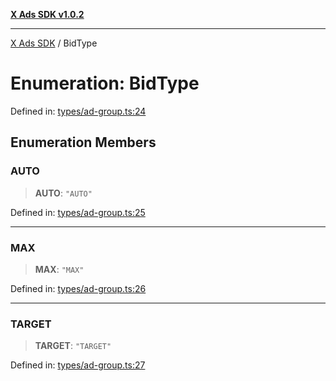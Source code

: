 [**X Ads SDK v1.0.2**](../README.md)

***

[X Ads SDK](../globals.md) / BidType

# Enumeration: BidType

Defined in: [types/ad-group.ts:24](https://github.com/kage1020/x-ads-sdk/blob/main/src/types/ad-group.ts#L24)

## Enumeration Members

### AUTO

> **AUTO**: `"AUTO"`

Defined in: [types/ad-group.ts:25](https://github.com/kage1020/x-ads-sdk/blob/main/src/types/ad-group.ts#L25)

***

### MAX

> **MAX**: `"MAX"`

Defined in: [types/ad-group.ts:26](https://github.com/kage1020/x-ads-sdk/blob/main/src/types/ad-group.ts#L26)

***

### TARGET

> **TARGET**: `"TARGET"`

Defined in: [types/ad-group.ts:27](https://github.com/kage1020/x-ads-sdk/blob/main/src/types/ad-group.ts#L27)
